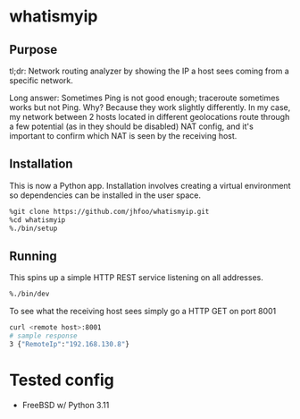 # whatismyip

## Purpose
tl;dr: Network routing analyzer by showing the IP a host sees coming from a specific network.

Long answer: Sometimes Ping is not good enough; traceroute sometimes works but not Ping. Why? Because they work slightly differently. In my case, my network between 2 hosts located in different geolocations route through a few potential (as in they should be disabled) NAT config, and it's important to confirm which NAT is seen by the receiving host. 

## Installation
This is now a Python app. Installation involves creating a virtual environment so dependencies can be installed in the user space.

```sh
%git clone https://github.com/jhfoo/whatismyip.git
%cd whatismyip
%./bin/setup
```

## Running
This spins up a simple HTTP REST service listening on all addresses.
```sh
%./bin/dev
```

To see what the receiving host sees simply go a HTTP GET on port 8001
```sh
curl <remote host>:8001
# sample response
3 {"RemoteIp":"192.168.130.8"}
```

# Tested config
- FreeBSD w/ Python 3.11